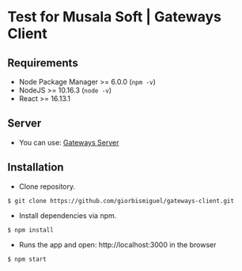 # Test for Musala Soft | Gateways Client

## Requirements

- Node Package Manager >= 6.0.0 (`npm -v`)
- NodeJS >= 10.16.3 (`node -v`)
- React >= 16.13.1

## Server

- You can use: [Gateways Server](https://github.com/giorbismiguel/gateways-server.git)

## Installation

- Clone repository.
```
$ git clone https://github.com/giorbismiguel/gateways-client.git
```

- Install dependencies via npm.
```
$ npm install
```

- Runs the app and open: http://localhost:3000 in the browser 
```
$ npm start
```

